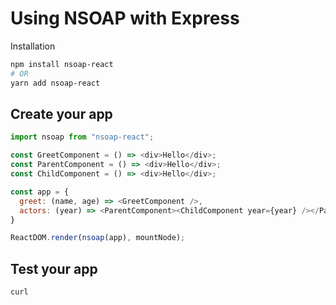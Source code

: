 # Using NSOAP with Express

Installation

```bash
npm install nsoap-react
# OR
yarn add nsoap-react
```

## Create your app

```javascript
import nsoap from "nsoap-react";

const GreetComponent = () => <div>Hello</div>;
const ParentComponent = () => <div>Hello</div>;
const ChildComponent = () => <div>Hello</div>;

const app = {
  greet: (name, age) => <GreetComponent />,
  actors: (year) => <ParentComponent><ChildComponent year={year} /></ParentComponent>,
}

ReactDOM.render(nsoap(app), mountNode);
```


## Test your app

```bash
curl
```

